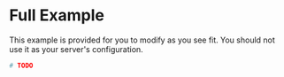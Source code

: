 # Full Example

This example is provided for you to modify as you see fit. You should not use it as your server's
configuration.

```yaml
# TODO
```
